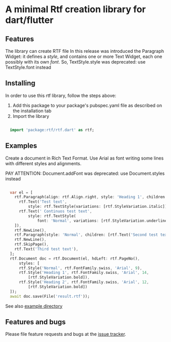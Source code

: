 <h1>A minimal Rtf creation library for dart/flutter</h1>

## Features

The library can create RTF file 
In this release was introduced the Paragraph Widget: it defines a <i>style</i>, and contains one or more Text Widget, each one
possibly with its own <i>font</i>. So, TextStyle.style was deprecated: use TextStyle.font instead

## Installing
In order to use this rtf library, follow the steps above:
<ol>
  <li>Add this package to your package's pubspec.yaml file as described on the installation tab</li>
  <li>Import the library</li>
</ol>

```dart

  import 'package:rtf/rtf.dart' as rtf;

```

## Examples


Create a document in Rich Text Format.
Use Arial as font writing some lines with different styles and alignments.

PAY ATTENTION: Document.addFont was deprecated: use Document.styles instead

```dart

  var el = [
    rtf.Paragraph(align: rtf.Align.right, style: 'Heading 1', children: [
      rtf.Text('Test text',
          style: rtf.TextStyle(variations: [rtf.StyleVariation.italic])),
      rtf.Text(' Continuos test text',
          style: rtf.TextStyle(
              font: 'Normal', variations: [rtf.StyleVariation.underline]))
    ]),
    rtf.NewLine(),
    rtf.Paragraph(style: 'Normal', children: [rtf.Text('Second test text')]),
    rtf.NewLine(),
    rtf.SkipPage(),
    rtf.Text('Third test text'),
  ];
  rtf.Document doc = rtf.Document(el, hdLeft: rtf.PageNo(),
      styles: [
      rtf.Style('Normal', rtf.FontFamily.swiss, 'Arial', 9),
      rtf.Style('Heading 1', rtf.FontFamily.swiss, 'Arial', 14,
          [rtf.StyleVariation.bold]),
      rtf.Style('Heading 2', rtf.FontFamily.swiss, 'Arial', 12,
          [rtf.StyleVariation.bold])
  ]);
  await doc.save(File('result.rtf'));

```

See also <a href="https://github.com/micruo/rtf/tree/main/example">example directory</a>


## Features and bugs 

Please file feature requests and bugs at the <a href="https://github.com/micruo/rtf/issues">issue tracker</a>.
